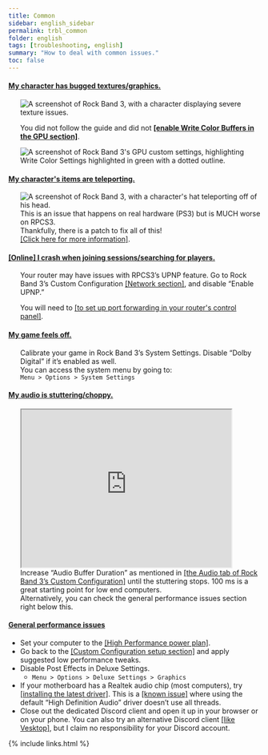 ```yaml
---
title: Common
sidebar: english_sidebar
permalink: trbl_common
folder: english
tags: [troubleshooting, english]
summary: "How to deal with common issues."
toc: false
---
```


<div class="panel-group" id="accordion">
                    <div class="panel panel-default">
                        <div class="panel-heading">
                            <h4 class="panel-title">
                                <a class="noCrossRef accordion-toggle" data-toggle="collapse" data-parent="#accordion" href="#bugged-textures">My character has bugged textures/graphics.</a>
                            </h4>
                        </div>
                        <div id="bugged-textures" class="panel-collapse collapse noCrossRef">
                            <div class="panel-body">
<ul><p><img src="https://rb3pc.milohax.org/images/trbl/common/wcb.png" alt="A screenshot of Rock Band 3, with a character displaying severe texture issues." title="Graphical issues"></p>
<p>You did not follow the guide and did not <a href="https://rb3pc.milohax.org/custom_config#custom-configuration" target="_blank"><strong>[enable Write Color Buffers in the GPU section]</strong></a>.</p>
<p><img src="https://rb3pc.milohax.org/images/trbl/common/wcbon.png" alt="A screenshot of Rock Band 3's GPU custom settings, highlighting Write Color Settings highlighted in green with a dotted outline." title="GPU"></p></ul>
                            </div>
                        </div>
                    </div>
                    <!-- /.panel -->
                    <div class="panel panel-default">
                        <div class="panel-heading">
                            <h4 class="panel-title">
                                <a class="noCrossRef accordion-toggle" data-toggle="collapse" data-parent="#accordion" href="#flying-instruments">My character's items are teleporting.</a>
                            </h4>
                        </div>
                        <div id="flying-instruments" class="panel-collapse collapse">
                            <div class="panel-body">
<ul><p><img src="https://rb3pc.milohax.org/images/trbl/common/flyinst.png" alt="A screenshot of Rock Band 3, with a character's hat teleporting off of his head."><br>
This is an issue that happens on real hardware (PS3) but is MUCH worse on RPCS3.<br>
Thankfully, there is a patch to fix all of this!<br>
<a href="https://rb3pc.milohax.org/trbl_teleprob" target="_blank">[Click here for more information]</a>.</p></ul>
                            </div>
                        </div>
                    </div>
                    <!-- /.panel -->
                    <div class="panel panel-default">
                        <div class="panel-heading">
                            <h4 class="panel-title">
                                <a class="noCrossRef accordion-toggle" data-toggle="collapse" data-parent="#accordion" href="#online-i-crash-when-joining-sessionssearching-for-players">[Online] I crash when joining sessions/searching for players.</a>
                            </h4>
                        </div>
                        <div id="online-i-crash-when-joining-sessionssearching-for-players" class="panel-collapse collapse">
                            <div class="panel-body">
<ul><p>Your router may have issues with RPCS3’s UPNP feature. Go to Rock Band 3’s Custom Configuration <a href="https://rb3pc.milohax.org/custom_config_net" target="_blank">[Network section]</a>, and disable “Enable UPNP.”</p>
<p>You will need to <a href="https://www.noip.com/support/knowledgebase/general-port-forwarding-guide" target="_blank">[to set up port forwarding in your router's control panel]</a>.</p></ul>
                            </div>
                        </div>
                    </div>
                    <!-- /.panel -->
                    <div class="panel panel-default">
                        <div class="panel-heading">
                            <h4 class="panel-title">
                                <a class="noCrossRef accordion-toggle" data-toggle="collapse" data-parent="#accordion" href="#my-game-feels-off">My game feels off.</a>
                            </h4>
                        </div>
                        <div id="my-game-feels-off" class="panel-collapse collapse">
                            <div class="panel-body">
<ul><p>Calibrate your game in Rock Band 3’s System Settings. Disable “Dolby Digital” if it’s enabled as well.<br>
You can access the system menu by going to:<br>
<code>Menu &gt; Options &gt; System Settings</code></p></ul>
                            </div>
                        </div>
                    </div>
                    <!-- /.panel -->
                    <div class="panel panel-default">
                        <div class="panel-heading">
                            <h4 class="panel-title">
                                <a class="noCrossRef accordion-toggle" data-toggle="collapse" data-parent="#accordion" href="#my-audio-is-stutteringchoppy">My audio is stuttering/choppy.</a>
                            </h4>
                        </div>
                        <div id="my-audio-is-stutteringchoppy" class="panel-collapse collapse">
                            <div class="panel-body">
<ul><p><iframe src="https://www.youtube.com/embed/UoCMEQbNThs" width="420" height="315">&#10;</iframe><br> 
Increase “Audio Buffer Duration” as mentioned in <a href="https://rb3pc.milohax.org/custom_config#configuration" target="_blank">[the Audio tab of Rock Band 3’s Custom Configuration]</a> until the stuttering stops. 100 ms is a great starting point for low end computers.<br>
Alternatively, you can check the general performance issues section right below this.</p></ul>
                            </div></div></div>
                    <!-- /.panel -->
                    <div class="panel panel-default">
                        <div class="panel-heading">
                            <h4 class="panel-title">
                                <a class="noCrossRef accordion-toggle" data-toggle="collapse" data-parent="#accordion" href="#general-performance-issues">General performance issues</a>
                            </h4>
                        </div>
                        <div id="general-performance-issues" class="panel-collapse collapse">
                            <div class="panel-body">
<ul>
<li>Set your computer to the <a href="https://help.ableton.com/hc/en-us/articles/115000211304-Using-the-High-performance-power-plan-Windows-" target="_blank">[High Performance power plan]</a>.</li>
<li>Go back to the <a href="https://rb3pc.milohax.org/custom_config#custom-configuration" target="_blank">[Custom Configuration setup section]</a> and apply suggested low performance tweaks.</li>
<li>Disable Post Effects in Deluxe Settings.
<ul>
<li><code>Menu &gt; Options &gt; Deluxe Settings &gt; Graphics</code></li>
</ul>
</li>
<li>If your motherboard has a Realtek audio chip (most computers), try <a href="https://www.realtek.com/Download/List?cate_id=593&menu_id=298" target="_blank">[installing the latest driver]</a>. This is a <a href="https://github.com/RPCS3/rpcs3/issues/14648" target="_blank">[known issue]</a> where using the default “High Definition Audio” driver doesn’t use all threads.</li>
<li>Close out the dedicated Discord client and open it up in your browser or on your phone. You can also try an alternative Discord client <a href="https://github.com/Vencord/Vesktop" target="_blank">[like Vesktop]</a>, but I claim no responsibility for your Discord account.</li></ul>
                            </div>
                        </div>
                    </div>
                    <!-- /.panel -->
</div>
<!-- /.panel-group -->

{% include links.html %}